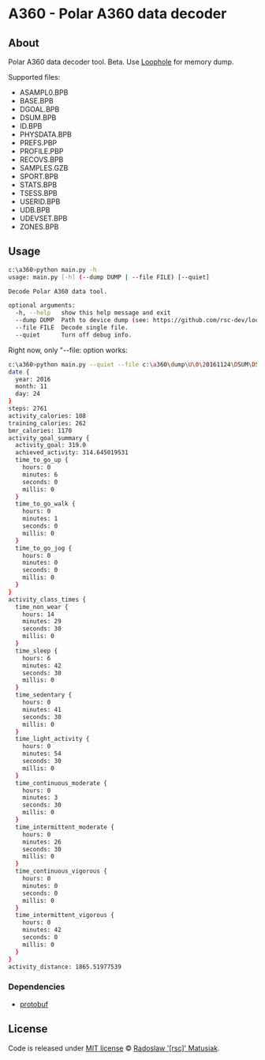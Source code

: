# A360 - Polar A360 data decoder

## About
Polar A360 data decoder tool. Beta.
Use [Loophole](https://github.com/rsc-dev/loophole) for memory dump.

Supported files:
* ASAMPL0.BPB
* BASE.BPB
* DGOAL.BPB
* DSUM.BPB
* ID.BPB
* PHYSDATA.BPB
* PREFS.PBP
* PROFILE.PBP
* RECOVS.BPB
* SAMPLES.GZB
* SPORT.BPB
* STATS.BPB
* TSESS.BPB
* USERID.BPB
* UDB.BPB
* UDEVSET.BPB
* ZONES.BPB

## Usage

```bash
c:\a360>python main.py -h
usage: main.py [-h] (--dump DUMP | --file FILE) [--quiet]

Decode Polar A360 data tool.

optional arguments:
  -h, --help   show this help message and exit
  --dump DUMP  Path to device dump (see: https://github.com/rsc-dev/loophole).
  --file FILE  Decode single file.
  --quiet      Turn off debug info.
```

Right now, only "--file: option works:

```bash
c:\a360>python main.py --quiet --file c:\a360\dump\U\0\20161124\DSUM\DSUM.BPB
date {
  year: 2016
  month: 11
  day: 24
}
steps: 2761
activity_calories: 108
training_calories: 262
bmr_calories: 1170
activity_goal_summary {
  activity_goal: 319.0
  achieved_activity: 314.645019531
  time_to_go_up {
    hours: 0
    minutes: 6
    seconds: 0
    millis: 0
  }
  time_to_go_walk {
    hours: 0
    minutes: 1
    seconds: 0
    millis: 0
  }
  time_to_go_jog {
    hours: 0
    minutes: 0
    seconds: 0
    millis: 0
  }
}
activity_class_times {
  time_non_wear {
    hours: 14
    minutes: 29
    seconds: 30
    millis: 0
  }
  time_sleep {
    hours: 6
    minutes: 42
    seconds: 30
    millis: 0
  }
  time_sedentary {
    hours: 0
    minutes: 41
    seconds: 30
    millis: 0
  }
  time_light_activity {
    hours: 0
    minutes: 54
    seconds: 30
    millis: 0
  }
  time_continuous_moderate {
    hours: 0
    minutes: 3
    seconds: 30
    millis: 0
  }
  time_intermittent_moderate {
    hours: 0
    minutes: 26
    seconds: 30
    millis: 0
  }
  time_continuous_vigorous {
    hours: 0
    minutes: 0
    seconds: 0
    millis: 0
  }
  time_intermittent_vigorous {
    hours: 0
    minutes: 42
    seconds: 0
    millis: 0
  }
}
activity_distance: 1865.51977539
```

### Dependencies
* [protobuf](https://pypi.python.org/pypi/protobuf/3.0.0b2) 

## License
Code is released under [MIT license](https://github.com/rsc-dev/a360/blob/master/LICENSE) © [Radoslaw '[rsc]' Matusiak](https://rm2084.blogspot.com/).